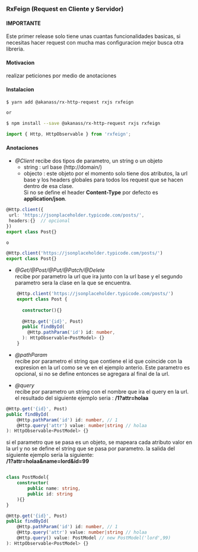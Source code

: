 ### RxFeign (Request en Cliente y Servidor)
#### IMPORTANTE
Este primer release solo tiene unas cuantas funcionalidades basicas,
si necesitas hacer request con mucha mas configuracion mejor busca otra libreria. 
#### Motivacion
realizar peticiones por medio de anotaciones
#### Instalacion 
```sh
$ yarn add @akanass/rx-http-request rxjs rxfeign

or

$ npm install --save @akanass/rx-http-request rxjs rxfeign
```
```typescript
import { Http, HttpObservable } from 'rxfeign';
```
#### Anotaciones
   - *@Client*
   recibe dos tipos de parametro, un string o un objeto
        * string : url base (http://domain/)
        * objecto : este objeto por el momento solo tiene dos atributos, la url base y los headers 
            globales para todos los request que se hacen dentro de esa clase.  
            Si no se define el header __Content-Type__ por defecto es __application/json__.
   
```typescript
@Http.client({
 url: 'https://jsonplaceholder.typicode.com/posts/',
 headers:{}  // opcional
})
export class Post{}

o

@Http.client('https://jsonplaceholder.typicode.com/posts/')
export class Post{}
```
   
   - *@Get/@Post/@Put/@Patch/@Delete*   
   recibe por parametro la url que ira junto con la url base y el segundo parametro sera
    la clase en la que se encuentra.
   
```typescript
    @Http.client('https://jsonplaceholder.typicode.com/posts/')
    export class Post {
    
      constructor(){}
    
      @Http.get('{id}', Post)
      public findById(
        @Http.pathParam('id') id: number,
      ): HttpObservable<PostModel> {}
    }
```
   - *@pathParam*       
   recibe por parametro el string que contiene el id que coincide con la expresion en la url como se    ve en el ejemplo   anterio. Este parametro es opcional, si no se define entonces se agregara al     final de la url. 
   
   - *@query*  
   recibe por parametro un string con el nombre que ira el query en la url.  
   el resultado del siguiente ejemplo seria :
   __/1?attr=holaa__
   
```typescript
@Http.get('{id}', Post)
public findById(
    @Http.pathParam('id') id: number, // 1
    @Http.query('attr') value: number|string // holaa
): HttpObservable<PostModel> {}
```
   si el parametro que se pasa es un objeto, se mapeara cada atributo valor en la url 
   y no se define el string que se pasa por parametro. 
   la salida del siguiente ejemplo seria la siguiente:  
   __/1?attr=holaa&name=lord&id=99__
   
```typescript

class PostModel{
    constructor(
        public name: string,
        public id: string
    ){}
}

@Http.get('{id}', Post)
public findById(
    @Http.pathParam('id') id: number, // 1
    @Http.query('attr') value: number|string // holaa
    @Http.query() value: PostModel // new PostModel('lord',99)
): HttpObservable<PostModel> {}
```
